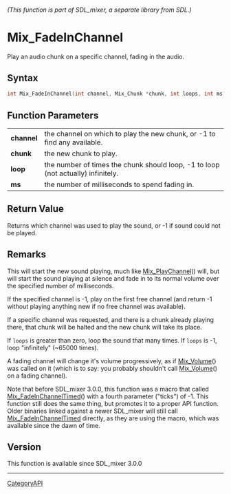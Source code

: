 ###### (This function is part of SDL_mixer, a separate library from SDL.)
# Mix_FadeInChannel

Play an audio chunk on a specific channel, fading in the audio.

## Syntax

```c
int Mix_FadeInChannel(int channel, Mix_Chunk *chunk, int loops, int ms);

```

## Function Parameters

|                 |                                                                                  |
| --------------- | -------------------------------------------------------------------------------- |
| **channel**     | the channel on which to play the new chunk, or -1 to find any available.         |
| **chunk**       | the new chunk to play.                                                           |
| **loop**        | the number of times the chunk should loop, -1 to loop (not actually) infinitely. |
| **ms**          | the number of milliseconds to spend fading in.                                   |

## Return Value

Returns which channel was used to play the sound, or -1 if sound could not
be played.

## Remarks

This will start the new sound playing, much like
[Mix_PlayChannel](Mix_PlayChannel)() will, but will start the sound playing
at silence and fade in to its normal volume over the specified number of
milliseconds.

If the specified channel is -1, play on the first free channel (and return
-1 without playing anything new if no free channel was available).

If a specific channel was requested, and there is a chunk already playing
there, that chunk will be halted and the new chunk will take its place.

If `loops` is greater than zero, loop the sound that many times. If `loops`
is -1, loop "infinitely" (~65000 times).

A fading channel will change it's volume progressively, as if
[Mix_Volume](Mix_Volume)() was called on it (which is to say: you probably
shouldn't call [Mix_Volume](Mix_Volume)() on a fading channel).

Note that before SDL_mixer 3.0.0, this function was a macro that called
[Mix_FadeInChannelTimed](Mix_FadeInChannelTimed)() with a fourth parameter
("ticks") of -1. This function still does the same thing, but promotes it
to a proper API function. Older binaries linked against a newer SDL_mixer
will still call [Mix_FadeInChannelTimed](Mix_FadeInChannelTimed) directly,
as they are using the macro, which was available since the dawn of time.

## Version

This function is available since SDL_mixer 3.0.0

----
[CategoryAPI](CategoryAPI)

